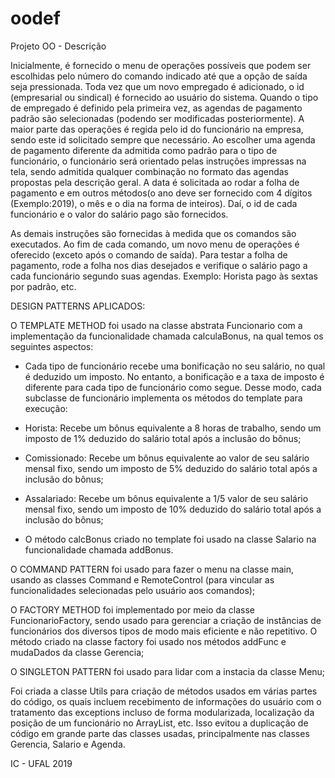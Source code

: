 # oodef

Projeto OO - Descrição

Inicialmente, é fornecido o menu de operações possíveis que podem ser escolhidas pelo número do comando indicado até que a opção de saída seja pressionada. Toda vez que um novo empregado é adicionado, o id (empresarial ou sindical) é fornecido ao usuário do sistema. Quando o tipo de empregado é definido pela primeira vez, as agendas de pagamento padrão são selecionadas (podendo ser modificadas posteriormente). A maior parte das operações é regida pelo id do funcionário na empresa, sendo este id solicitado sempre que necessário. Ao escolher uma agenda de pagamento diferente da admitida como padrão para o tipo de funcionário, o funcionário será orientado pelas instruções impressas na tela, sendo admitida qualquer combinação no formato das agendas propostas pela descrição geral. A data é solicitada ao rodar a folha de pagamento e em outros métodos(o ano deve ser fornecido com 4 dígitos (Exemplo:2019), o mês e o dia na forma de inteiros). Daí, o id de cada funcionário e o valor do salário pago são fornecidos.

As demais instruções são fornecidas à medida que os comandos são executados. Ao fim de cada comando, um novo menu de operações é oferecido (exceto após o comando de saída). Para testar a folha de pagamento, rode a folha nos dias desejados e verifique o salário pago a cada funcionário segundo suas agendas. Exemplo: Horista pago às sextas por padrão, etc.

DESIGN PATTERNS APLICADOS:

O TEMPLATE METHOD foi usado na classe abstrata Funcionario com a implementação da funcionalidade chamada calculaBonus, na qual temos os seguintes aspectos:

- Cada tipo de funcionário recebe uma bonificação no seu salário, no qual é deduzido um imposto. No entanto, a bonificação e a taxa de imposto é diferente para cada tipo de funcionário como segue. Desse modo, cada subclasse de funcionário implementa os métodos do template para execução:

- Horista: Recebe um bônus equivalente a 8 horas de trabalho, sendo um imposto de 1% deduzido do salário total após a inclusão do bônus;
- Comissionado: Recebe um bônus equivalente ao valor de seu salário mensal fixo, sendo um imposto de 5% deduzido do salário total após a inclusão do bônus;
- Assalariado: Recebe um bônus equivalente a 1/5 valor de seu salário mensal fixo, sendo um imposto de 10% deduzido do salário total após a inclusão do bônus;

- O método calcBonus criado no template foi usado na classe Salario na funcionalidade chamada addBonus.

O COMMAND PATTERN foi usado para fazer o menu na classe main, usando as classes Command e RemoteControl (para vincular as funcionalidades selecionadas pelo usuário aos comandos); 

O FACTORY METHOD foi implementado por meio da classe FuncionarioFactory, sendo usado para gerenciar a criação de instâncias de funcionários dos diversos tipos de modo mais eficiente e não repetitivo. O método criado na classe factory foi usado nos métodos addFunc e mudaDados da classe Gerencia;

O SINGLETON PATTERN foi usado para lidar com a instacia da classe Menu;

Foi criada a classe Utils para criação de métodos usados em várias partes do código, os quais incluem recebimento de informações do usuário com o tratamento das exceptions incluso de forma modularizada, localização da posição de um funcionário no ArrayList, etc. Isso evitou a duplicação de código em grande parte das classes usadas, principalmente nas classes Gerencia, Salario e Agenda.

IC - UFAL 2019
